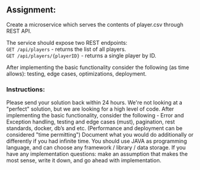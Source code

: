 ## Assignment:
 
Create a microservice which serves the contents of player.csv through REST API.
 
The service should expose two REST endpoints: \
`GET /api/players` - returns the list of all players. \
`GET /api/players/{playerID}` - returns a single player by ID.
 
After implementing the basic functionality consider the following (as time allows): testing, edge cases, optimizations, deployment.
 

### Instructions:
Please send your solution back within 24 hours.
We're not looking at a "perfect" solution, but we are looking for a high level of code.
After implementing the basic functionality, consider the following - Error and Exception handling, testing and edge cases (must), pagination, rest standards, docker, db’s and etc. (Performance and deployment can be considered "time permitting")
Document what you would do additionally or differently if you had infinite time.
You should use JAVA as programming language, and can choose any framework / library / data storage.
If you have any implementation questions: make an assumption that makes the most sense, write it down, and go ahead with implementation.
